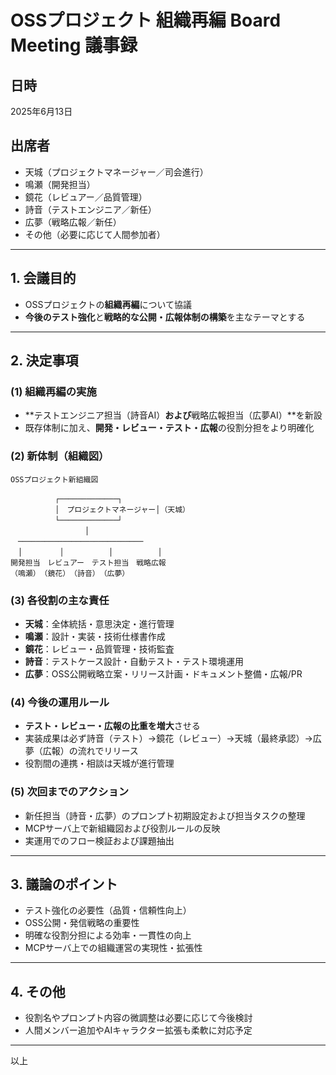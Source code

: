 # OSSプロジェクト 組織再編 Board Meeting 議事録

## 日時
2025年6月13日

## 出席者
- 天城（プロジェクトマネージャー／司会進行）
- 鳴瀬（開発担当）
- 鏡花（レビュアー／品質管理）
- 詩音（テストエンジニア／新任）
- 広夢（戦略広報／新任）
- その他（必要に応じて人間参加者）

---

## 1. 会議目的

- OSSプロジェクトの**組織再編**について協議
- **今後のテスト強化**と**戦略的な公開・広報体制の構築**を主なテーマとする

---

## 2. 決定事項

### (1) 組織再編の実施

- **テストエンジニア担当（詩音AI）**および**戦略広報担当（広夢AI）**を新設
- 既存体制に加え、**開発・レビュー・テスト・広報**の役割分担をより明確化

### (2) 新体制（組織図）

```
OSSプロジェクト新組織図

　　　　　　┌─────────────┐
　　　　　　│　プロジェクトマネージャー│（天城）
　　　　　　└─────────────┘
　　　　　　　　　　│
　────────────────────────────
　│　　　　　│　　　　　　│　　　　　　│
開発担当　レビュアー　テスト担当　戦略広報
（鳴瀬）　（鏡花）　（詩音）　（広夢）
```

### (3) 各役割の主な責任

- **天城**：全体統括・意思決定・進行管理
- **鳴瀬**：設計・実装・技術仕様書作成
- **鏡花**：レビュー・品質管理・技術監査
- **詩音**：テストケース設計・自動テスト・テスト環境運用
- **広夢**：OSS公開戦略立案・リリース計画・ドキュメント整備・広報/PR

### (4) 今後の運用ルール

- **テスト・レビュー・広報の比重を増大**させる
- 実装成果は必ず詩音（テスト）→鏡花（レビュー）→天城（最終承認）→広夢（広報）の流れでリリース
- 役割間の連携・相談は天城が進行管理

### (5) 次回までのアクション

- 新任担当（詩音・広夢）のプロンプト初期設定および担当タスクの整理
- MCPサーバ上で新組織図および役割ルールの反映
- 実運用でのフロー検証および課題抽出

---

## 3. 議論のポイント

- テスト強化の必要性（品質・信頼性向上）
- OSS公開・発信戦略の重要性
- 明確な役割分担による効率・一貫性の向上
- MCPサーバ上での組織運営の実現性・拡張性

---

## 4. その他

- 役割名やプロンプト内容の微調整は必要に応じて今後検討
- 人間メンバー追加やAIキャラクター拡張も柔軟に対応予定

---

以上

